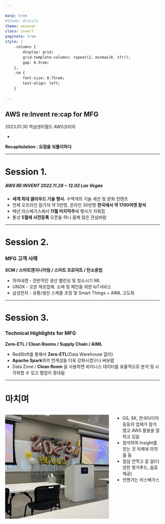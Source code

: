 ```yaml
---

marp: true
#theme: dracula
theme: uncover
class: invert
paginate: true
style: |
    .columns {
        display: grid;
        grid-template-columns: repeat(2, minmax(0, 1fr));
        gap: 0.5rem;
    },
    .sm {
        font-size: 0.75rem;
        text-align: left;
    }

---
```

<!-- _footer: 한화시스템/ICT - 제조운영2팀 -->

## **AWS re:Invent re:cap for MFG**

2023.01.30 역삼센터필드 AWS코리아

* 
**Recapitulation : 요점을 되풀이하다**

---

<!-- footer: AWS re:Invent re:cap for MFG -->

# **Session 1.**
##### **AWS RE:INVENT** 2022.11.28 ~ 12.02 Las Vegas

* **세계 최대 클라우드 기술 행사.**
 수백개의 기술 세션 및 문화 컨텐츠
* 전체 오프라인 참가자 약 5만명, 온라인 30만명
**한국에서 약 1700여명 참석**
* 매년 라스베가스에서 **11월 마지막주**에 행사가 치뤄짐
* 통상 **5월에 사전등록** 오픈을 하니 올해 많은 관심바람


---

# **Session 2.**
### MFG 고객 사례

**SCM / 스마트엔지니어링 / 스마트 프로덕트 / 탄소중립**

* 하이네켄 - 전반적인 생산 밸런싱 및 청소시기 ML
* UNOX - 오븐 제조업체. 소매 및 체인을 위한 IoT서비스 
* 삼성전자 - 유통/생산 스케줄 조정 및 Smart Things + AIML 고도화


---

# **Session 3.**
### Technical Highlights for MFG

**Zero-ETL / Clean Rooms / Supply Chain / AIML**

* RedShift를 통해서 **Zero-ETL**(Data Warehouse 없이)
* **Apache Spark**와의 연계성을 더욱 강화시켰으니 써보렴
* Data Zone / **Clean Room** 을 사용하면 비지니스 데이터를 효율적으로 분석 및 시각화할 수 있고 협업이 증대됨

---

# **마치며**

<div class="columns">
<div>

![height:460px](IMG-3456.jpg)

</div>
<div>

* GS, SK, 한국타이어 등등의 업체가 참석 했고 AWS 활용을 잘 하고 있음
* 참석하여 Insight를 얻는 것 자체에 의의를 둠
* 점심 안먹고 갈 걸(다양한 핑거푸드, 음료 제공)
* 언젠가는 라스베가스

</div>
</div>

